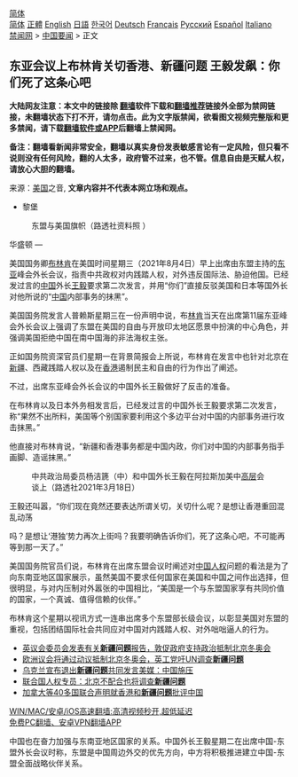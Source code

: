  <!-- 面包屑导航 --> <div class="breadcrumb"><!-- GTranslate: https://gtranslate.io/ -->  <div class="switcher notranslate">  <div class="selected">  <a href="#" onclick="return false;"> 简体</a>  </div>  <div class="option">  <a href="https://www.bannedbook.org" onclick="doGTranslate('zh-CN|zh-CN');jQuery('div.switcher div.selected a').html(jQuery(this).html());return false;" title="简体中文" class="nturl selected"> 简体</a>  <a href="https://www.bannedbook.org/zh-tw/" onclick="doGTranslate('zh-CN|zh-TW');jQuery('div.switcher div.selected a').html(jQuery(this).html());return false;" title="繁體中文" class="nturl"> 正體</a>  <a href="https://www.bannedbook.org/en/" onclick="doGTranslate('zh-CN|en');jQuery('div.switcher div.selected a').html(jQuery(this).html());return false;" title="English" class="nturl"> English</a>  <a href="https://www.bannedbook.org/ja/" onclick="doGTranslate('zh-CN|ja');jQuery('div.switcher div.selected a').html(jQuery(this).html());return false;" title="日本語" class="nturl"> 日語</a>  <a href="https://www.bannedbook.org/ko/" onclick="doGTranslate('zh-CN|ko');jQuery('div.switcher div.selected a').html(jQuery(this).html());return false;" title="한국어" class="nturl"> 한국어</a>  <a href="https://www.bannedbook.org/de/" onclick="doGTranslate('zh-CN|de');jQuery('div.switcher div.selected a').html(jQuery(this).html());return false;" title="Deutsch" class="nturl"> Deutsch</a>  <a href="https://www.bannedbook.org/fr/" onclick="doGTranslate('zh-CN|fr');jQuery('div.switcher div.selected a').html(jQuery(this).html());return false;" title="Français" class="nturl"> Français</a>  <a href="https://www.bannedbook.org/ru/" onclick="doGTranslate('zh-CN|ru');jQuery('div.switcher div.selected a').html(jQuery(this).html());return false;" title="Русский" class="nturl"> Русский</a>  <a href="https://www.bannedbook.org/es/" onclick="doGTranslate('zh-CN|es');jQuery('div.switcher div.selected a').html(jQuery(this).html());return false;" title="Español" class="nturl"> Español</a>  <a href="https://www.bannedbook.org/it/" onclick="doGTranslate('zh-CN|it');jQuery('div.switcher div.selected a').html(jQuery(this).html());return false;" title="Italiano" class="nturl"> Italiano</a>  </div>  </div>      <div class='breadcrumb-sub'><!-- Breadcrumb NavXT 6.3.0 --> <a href="https://www.bannedbook.org/" class="home">禁闻网</a> &gt; <a href="https://www.bannedbook.org/bnews/headline/" class="category">中国要闻</a> &gt; 正文</div></div><h2>东亚会议上布林肯关切香港、新疆问题 王毅发飙：你们死了这条心吧</h2> <p class="notice"><b>大陆网友注意：本文中的链接除 <a href="https://github.com/bannedbook/fanqiang" >翻墙</a>软件下载和<a href="https://github.com/killgcd/justmysocks/blob/master/README.md">翻墙推荐</a>链接外全部为禁网链接，未翻墙状态下打不开，请勿点击。此为文字版禁闻，欲看图文视频完整版和更多禁闻，请下载<a href="https://github.com/bannedbook/fanqiang">翻墙软件或APP</a>后翻墙上禁闻网。</p><p>备注：翻墙看新闻非常安全，翻墙以真实身份发表敏感言论有一定风险，但只看不说则没有任何风险，翻的人太多，政府管不过来，也不管。信息自由是天赋人权，请放心大胆的翻墙。</b></p>  <div class="entry"> <p>来源：<a href="https://www.bannedbook.org/bnews/tag/%e7%be%8e%e5%9b%bd/" class="st_tag internal_tag" rel="tag" title="标签 美国 下的日志">美国</a>之音, <strong>文章内容并不代表本网立场和观点。</strong></p> <ul> <li> 黎堡 </li> </ul> <figure> <figcaption> 东盟与美国旗帜（路透社资料照 ）<br /> </figcaption></figure> <p>华盛顿 —&nbsp;</p> <p>美国国务卿<a href="https://www.bannedbook.org/bnews/tag/%e5%b8%83%e6%9e%97%e8%82%af/" class="st_tag internal_tag" rel="tag" title="标签 布林肯 下的日志">布林肯</a>在美国时间星期三（2021年8月4日）早上出席由东盟主持的<a href="https://www.bannedbook.org/bnews/tag/%e4%b8%9c%e4%ba%9a/" class="st_tag internal_tag" rel="tag" title="标签 东亚 下的日志">东亚</a>峰会外长会议，指责中共政权对内践踏人权，对外违反国际法、胁迫他国。已经发过言的<span class='wp_keywordlink_affiliate'><a href="https://www.bannedbook.org/" title="中国" target="_blank">中国</a></span>外长<a href="https://www.bannedbook.org/bnews/tag/%e7%8e%8b%e6%af%85/" class="st_tag internal_tag" rel="tag" title="标签 王毅 下的日志">王毅</a>要求第二次发言，并用“你们”直接反驳美国和日本等国外长对他所说的“<a href="https://www.bannedbook.org/bnews/tag/%E4%B8%AD%E5%9B%BD/" class="st_tag internal_tag" rel="tag" title="标签 中国 下的日志">中国</a>内部事务的抹黑”。</p>  <p>美国国务院发言人普赖斯星期三在一份声明中说，布<a href="https://www.bannedbook.org/bnews/tag/%e6%9e%97%e8%82%af/" class="st_tag internal_tag" rel="tag" title="标签 林肯 下的日志">林肯</a>当天在出席第11届东亚峰会外长会议上强调了东盟在美国的自由与开放印太地区愿景中扮演的中心角色，并强调美国拒绝中国在南中国海的非法海权主张。</p> <p>正如国务院资深官员们星期一在背景简报会上所说，布林肯在发言中也针对北京在<a href="https://www.bannedbook.org/bnews/tag/%e6%96%b0%e7%96%86/" class="st_tag internal_tag" rel="tag" title="标签 新疆 下的日志">新疆</a>、西藏践踏人权以及在<a href="https://www.bannedbook.org/bnews/tag/%e9%a6%99%e6%b8%af/" class="st_tag internal_tag" rel="tag" title="标签 香港 下的日志">香港</a>遏制民主和自由的行为作出了阐述。</p> <p>不过，出席东亚峰会外长会议的中国外长王毅做好了反击的准备。</p>  <p>在布林肯以及日本外务相发言后，已经发过言的中国外长王毅要求第二次发言，称“果然不出所料，美国等个别国家要利用这个多边平台对中国的内部事务进行攻击抹黑。”</p> <p>他直接对布林肯说，“新疆和香港事务都是中国内政，你们对中国的内部事务指手画脚、造谣抹黑。”</p> <figure> <figcaption> 中共政治局委员杨洁篪（中）和中国外长王毅在阿拉斯加美中<span class='wp_keywordlink_affiliate'><a href="https://www.bannedbook.org/bnews/ccpdope/" title="中共高层内幕" target="_blank">高层</a></span>会谈上（路透社2021年3月18日）<br /> </figcaption></figure> <p>王毅还叫嚣，“你们现在竟然还要表达所谓关切，关切什么呢？是想让香港重回混乱动荡</p>  <p>吗？是想让‘港独’势力再次上街吗？我要明确告诉你们，死了这条心吧，不可能再等到那一天了。”</p> <p>美国国务院官员们说，布林肯在出席东盟会议时阐述对<span class='wp_keywordlink'><a href="https://www.bannedbook.org/forum20/" title="中国人权论坛" target="_blank">中国人权</a></span>问题的看法是为了向东南亚地区国家展示，虽然美国不要求任何国家在美国和中国之间作出选择，但很明显，与对内压制对外嚣张的中国相比，“美国是一个与东盟国家享有共同价值的国家，一个真诚、值得信赖的伙伴。”</p> <p>布林肯这个星期以视讯方式一连串出席多个东盟部长级会议，以彰显美国对东盟的重视，包括团结国际社会共同应对中国对内践踏人权、对外咄咄逼人的行为。</p>  <ul class='op-related-articles' title='相关阅读'> <li><a href='https://www.bannedbook.org/bnews/headline/20210709/1583397.html' target='_blank'>英议会委员会发表有关<b>新疆问题</b>报告，敦促政府支持政治抵制北京冬奥会</a></li> <li><a href='https://www.bannedbook.org/bnews/headline/20210708/1582511.html' target='_blank'>欧洲议会将通过动议抵制北京冬奥会，英工党吁UN调查<b>新疆问题</b></a></li> <li><a href='https://www.bannedbook.org/bnews/baitai/20210626/1575012.html' target='_blank'>乌克兰宣布退出<b>新疆问题</b>共同发言美媒：中国施压</a></li> <li><a href='https://www.bannedbook.org/bnews/comments/20210626/1574498.html' target='_blank'>联合国人权专员：北京不配合也将调查<b>新疆问题</b></a></li> <li><a href='https://www.bannedbook.org/bnews/baitai/20210622/1572117.html' target='_blank'>加拿大等40多国联合声明就香港和<b>新疆问题</b>批评中国</a></li> </ul> <p class="texttj"> <a href="https://github.com/bannedbook/fanqiang/wiki/V2ray%E6%9C%BA%E5%9C%BA" target="_blank">WIN/MAC/安卓/iOS高速翻墙:高清视频秒开,超低延迟</a><br/> <a href="https://github.com/bannedbook/fanqiang/wiki/%E7%A6%81%E9%97%BB%E7%BD%91%E5%AE%89%E5%8D%93%E7%BF%BB%E5%A2%99%E6%96%B0%E9%97%BBAPP" target="_blank">免费PC翻墙、安卓VPN翻墙APP</a></p><p>中国也在奋力加强与东南亚地区国家的关系。中国外长王毅星期二在出席中国-东盟外长会议时称，东盟是中国周边外交的优先方向，中方将积极推进建立中国-东盟全面战略伙伴关系。</p><a name='sharetosocial'></a>  <div style="margin-bottom:5px;padding-bottom:5px;clear:both"> <div id="archive-pix-1" class="banner-ads"> <!-- AuctionX Display platform tag START --> <div id="26318x728x90x621x_ADSLOT2" clicktrack="%%CLICK_URL_ESC%%"></div> <!-- AuctionX Display platform tag END --> </div> <div id="archive-pix-2" class="banner-ads"> <!-- AuctionX Display platform tag START --> <div id="26315x300x250x621x_ADSLOT2" clicktrack="%%CLICK_URL_ESC%%"></div> <!-- AuctionX Display platform tag END --> </div> </div>  <div id="archive-pix-1" class="banner-ads"> <!-- AuctionX Display platform tag START --> <div id="26318x728x90x621x_ADSLOT3" clicktrack="%%CLICK_URL_ESC%%"></div> <!-- AuctionX Display platform tag END --> </div> </div><!--END ENTRY--> 